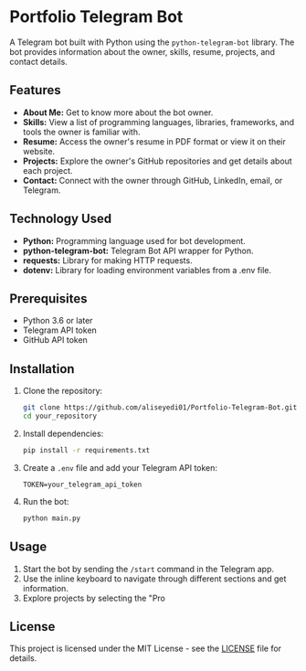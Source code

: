 # Portfolio Telegram Bot

A Telegram bot built with Python using the `python-telegram-bot` library. The bot provides information about the owner, skills, resume, projects, and contact details.

## Features

- **About Me:** Get to know more about the bot owner.
- **Skills:** View a list of programming languages, libraries, frameworks, and tools the owner is familiar with.
- **Resume:** Access the owner's resume in PDF format or view it on their website.
- **Projects:** Explore the owner's GitHub repositories and get details about each project.
- **Contact:** Connect with the owner through GitHub, LinkedIn, email, or Telegram.

## Technology Used

- **Python:** Programming language used for bot development.
- **python-telegram-bot:** Telegram Bot API wrapper for Python.
- **requests:** Library for making HTTP requests.
- **dotenv:** Library for loading environment variables from a .env file.

## Prerequisites

- Python 3.6 or later
- Telegram API token
- GitHub API token 

## Installation

1. Clone the repository:

    ```bash
    git clone https://github.com/aliseyedi01/Portfolio-Telegram-Bot.git
    cd your_repository
    ```

2. Install dependencies:

    ```bash
    pip install -r requirements.txt
    ```

3. Create a `.env` file and add your Telegram API token:

    ```plaintext
    TOKEN=your_telegram_api_token
    ```

4. Run the bot:

    ```bash
    python main.py
    ```

## Usage

1. Start the bot by sending the `/start` command in the Telegram app.
2. Use the inline keyboard to navigate through different sections and get information.
3. Explore projects by selecting the "Pro


## License

This project is licensed under the MIT License - see the [LICENSE](LICENSE) file for details.